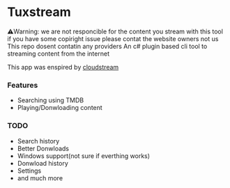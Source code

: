 # Tuxstream

⚠️Warning: we are not responcible for the content you stream with this tool if you have some copiright issue please contat the website owners not us
This repo dosent contatin any providers
An c# plugin based cli tool to streaming content from the internet

This app was enspired by [cloudstream](https://github.com/recloudstream/cloudstream)

### Features

* Searching using TMDB
* Playing/Donwloading content

### TODO

* Search history
* Better Donwloads
* Windows support(not sure if everthing works)
* Donwload history
* Settings
* and much more